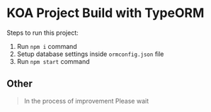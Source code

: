 # KOA Project Build with TypeORM

Steps to run this project:

1. Run `npm i` command
2. Setup database settings inside `ormconfig.json` file
3. Run `npm start` command


## Other
> In the process of improvement
> Please wait